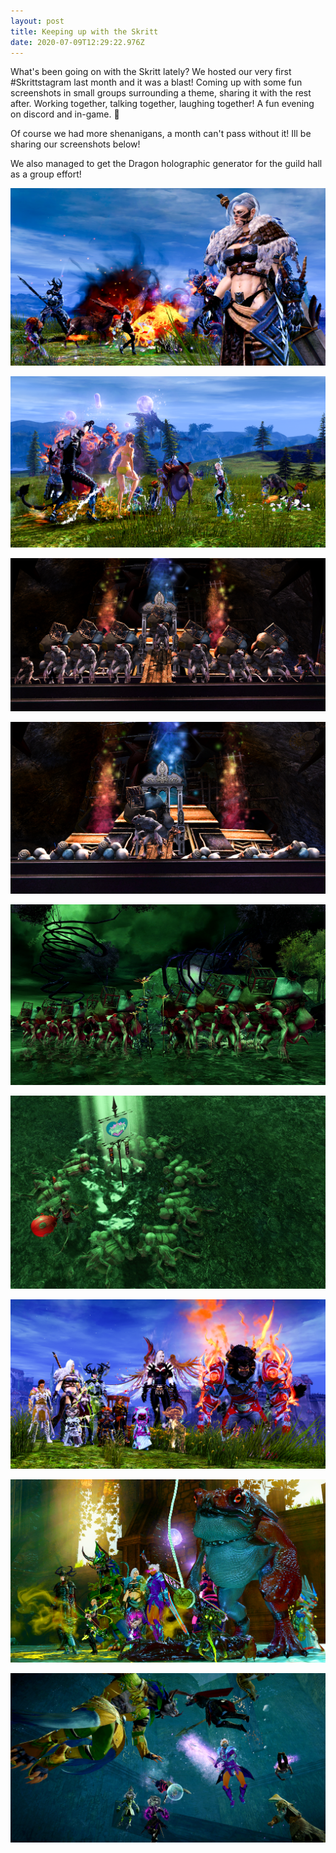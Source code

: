 ```yaml
---
layout: post
title: Keeping up with the Skritt
date: 2020-07-09T12:29:22.976Z
---
```

What's been going on with the Skritt lately? We hosted our very first #Skrittstagram last month and it was a blast! Coming up with some fun screenshots in small groups surrounding a theme, sharing it with the rest after. Working together, talking together, laughing together! A fun evening on discord and in-game. 🤭

Of course we had more shenanigans, a month can't pass without it! Ill be sharing our screenshots below!

We also managed to get the Dragon holographic generator for the guild hall as a group effort!

![](/assets/uploads/gw2-64-2020-06-28-20-27-25.png)

![](/assets/uploads/gw2-64-2020-06-28-20-28-34.png)

![](/assets/uploads/gw2-64-2020-06-07-20-03-03.png)

![](/assets/uploads/gw2-64-2020-06-07-20-04-01.png)

![](/assets/uploads/gw2-64-2020-06-07-20-13-20.png)

![](/assets/uploads/gw2-64-2020-06-07-20-15-33.png)

![](/assets/uploads/gw2-64-2020-06-28-20-23-21.png)

![](/assets/uploads/gw2-64-2020-07-05-20-14-21.png)

![](/assets/uploads/gw2-64-2020-07-05-20-27-30.png)